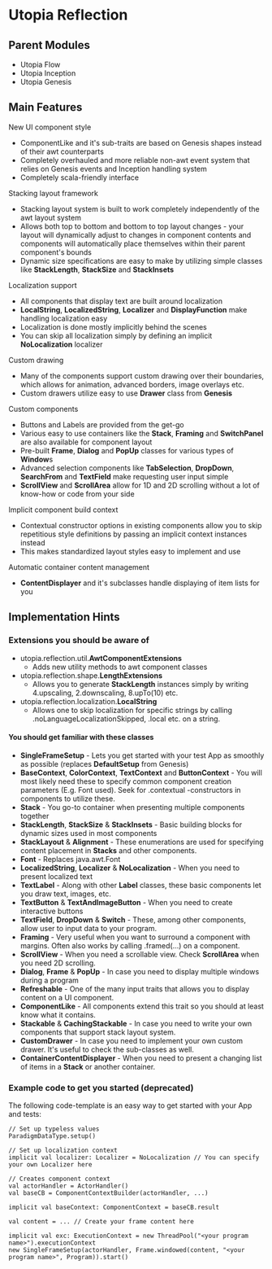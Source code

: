 # Utopia Reflection

## Parent Modules
- Utopia Flow
- Utopia Inception
- Utopia Genesis

## Main Features

New UI component style
- ComponentLike and it's sub-traits are based on Genesis shapes instead of their awt counterparts
- Completely overhauled and more reliable non-awt event system that relies on Genesis events
and Inception handling system
- Completely scala-friendly interface

Stacking layout framework
- Stacking layout system is built to work completely independently of the awt layout system
- Allows both top to bottom and bottom to top layout changes - your layout will dynamically adjust to 
  changes in component contents and components will automatically place themselves within their 
  parent component's bounds
- Dynamic size specifications are easy to make by utilizing simple classes like **StackLength**, 
  **StackSize** and **StackInsets**

Localization support
- All components that display text are built around localization
- **LocalString**, **LocalizedString**, **Localizer** and **DisplayFunction** make handling localization easy
- Localization is done mostly implicitly behind the scenes
- You can skip all localization simply by defining an implicit **NoLocalization** localizer

Custom drawing
- Many of the components support custom drawing over their boundaries, which allows for animation,
advanced borders, image overlays etc.
- Custom drawers utilize easy to use **Drawer** class from **Genesis**

Custom components
- Buttons and Labels are provided from the get-go
- Various easy to use containers like the **Stack**, **Framing** and **SwitchPanel** are also 
  available for component layout
- Pre-built **Frame**, **Dialog** and **PopUp** classes for various types of **Window**s
- Advanced selection components like **TabSelection**, **DropDown**, **SearchFrom** and **TextField** 
  make requesting user input simple
- **ScrollView** and **ScrollArea** allow for 1D and 2D scrolling without a lot of know-how or 
  code from your side

Implicit component build context
- Contextual constructor options in existing components allow you to skip repetitious style definitions by
passing an implicit context instances instead
- This makes standardized layout styles easy to implement and use

Automatic container content management
- **ContentDisplayer** and it's subclasses handle displaying of item lists for you

## Implementation Hints

### Extensions you should be aware of
- utopia.reflection.util.**AwtComponentExtensions**
  - Adds new utility methods to awt component classes
- utopia.reflection.shape.**LengthExtensions**
    - Allows you to generate **StackLength** instances simply by writing 4.upscaling, 
      2.downscaling, 8.upTo(10) etc.
- utopia.reflection.localization.**LocalString**
    - Allows one to skip localization for specific strings by calling .noLanguageLocalizationSkipped,
      .local etc. on a string.

#### You should get familiar with these classes
- **SingleFrameSetup** - Lets you get started with your test App as smoothly as possible
  (replaces **DefaultSetup** from Genesis)
- **BaseContext**, **ColorContext**, **TextContext** and **ButtonContext** - You will most
  likely need these to specify common component creation parameters (E.g. Font used). Seek for
  .contextual -constructors in components to utilize these.
- **Stack** - You go-to container when presenting multiple components together
- **StackLength**, **StackSize** & **StackInsets** - Basic building blocks for dynamic sizes used in 
  most components
- **StackLayout** & **Alignment** - These enumerations are used for specifying content placement in 
  **Stacks** and other components.
- **Font** - Replaces java.awt.Font
- **LocalizedString**, **Localizer** & **NoLocalization** - When you need to present localized text
- **TextLabel** - Along with other **Label** classes, these basic components let you draw text, images, etc.
- **TextButton** & **TextAndImageButton** - When you need to create interactive buttons
- **TextField**, **DropDown** & **Switch** - These, among other components, allow user to input data to 
  your program.
- **Framing** - Very useful when you want to surround a component with margins. Often also works by calling
  .framed(...) on a component.
- **ScrollView** - When you need a scrollable view. Check **ScrollArea** when you need 2D scrolling.
- **Dialog**, **Frame** & **PopUp** - In case you need to display multiple windows during a program
- **Refreshable** - One of the many input traits that allows you to display content on a UI component.
- **ComponentLike** - All components extend this trait so you should at least know what it contains.
- **Stackable** & **CachingStackable** - In case you need to write your own components that support 
  stack layout system.
- **CustomDrawer** - In case you need to implement your own custom drawer. It's useful to check the 
  sub-classes as well.
- **ContainerContentDisplayer** - When you need to present a changing list of items in
  a **Stack** or another container.

### Example code to get you started (deprecated)
The following code-template is an easy way to get started with your App and tests:

    // Set up typeless values
    ParadigmDataType.setup()

    // Set up localization context
    implicit val localizer: Localizer = NoLocalization // You can specify your own Localizer here

    // Creates component context
    val actorHandler = ActorHandler()
    val baseCB = ComponentContextBuilder(actorHandler, ...)

    implicit val baseContext: ComponentContext = baseCB.result

    val content = ... // Create your frame content here

    implicit val exc: ExecutionContext = new ThreadPool("<your program name>").executionContext
    new SingleFrameSetup(actorHandler, Frame.windowed(content, "<your program name>", Program)).start()